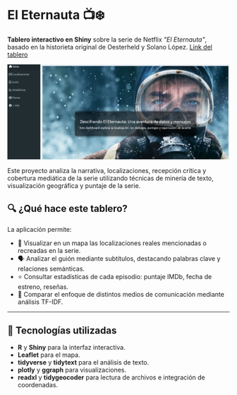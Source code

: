 # El Eternauta 📺❄️

**Tablero interactivo en Shiny** sobre la serie de Netflix *"El Eternauta"*, basado en la historieta original de Oesterheld y Solano López. 
[Link del tablero](https://nataliamarinn.shinyapps.io/eternauta/)

![Captura del dashboard](src/tablero.png)

Este proyecto analiza la narrativa, localizaciones, recepción crítica y cobertura mediática de la serie utilizando técnicas de minería de texto, visualización geográfica y puntaje de la serie.


## 🔍 ¿Qué hace este tablero?

La aplicación permite:

- 📍 Visualizar en un mapa las localizaciones reales mencionadas o recreadas en la serie.
- 🗣️ Analizar el guión mediante subtítulos, destacando palabras clave y relaciones semánticas.
- ⭐ Consultar estadísticas de cada episodio: puntaje IMDb, fecha de estreno, reseñas.
- 📰 Comparar el enfoque de distintos medios de comunicación mediante análisis TF-IDF.

---

## 🧪 Tecnologías utilizadas

- **R** y **Shiny** para la interfaz interactiva.
- **Leaflet** para el mapa.
- **tidyverse** y **tidytext** para el análisis de texto.
- **plotly** y **ggraph** para visualizaciones.
- **readxl** y **tidygeocoder** para lectura de archivos e integración de coordenadas.
